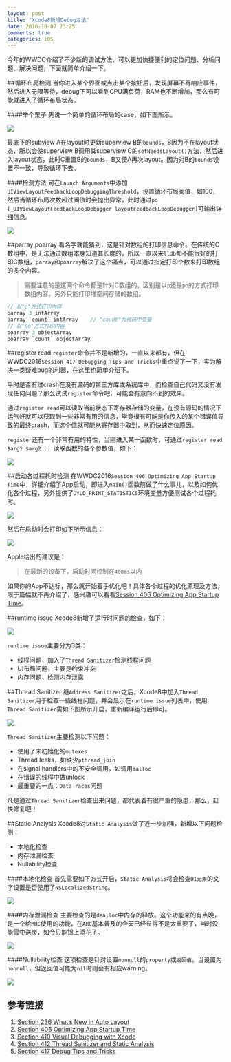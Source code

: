 ```yaml
---
layout: post
title: "Xcode8新增Debug方法"
date: 2016-10-07 23:25
comments: true
categories: iOS
---
```

今年的WWDC介绍了不少新的调试方法，可以更加快捷便利的定位问题、分析问题、解决问题，下面就简单介绍一下。

##循环布局检测
当你进入某个界面或点击某个按钮后，发现屏幕不再响应事件，然后进入无限等待，debug下可以看到CPU满负荷，RAM也不断增加，那么有可能就进入了循环布局状态。

####举个栗子
先说一个简单的循环布局的case，如下图所示。

<img src="/images/2016/auto_layout_loop.png">

最底下的subview A在layout时更新superview B的`bounds`，B因为不在layout状态，所以会使superview B调用其superview C的`setNeedsLayout()`方法，然后进入layout状态，此时C重置B的`bounds`，B又使A再次layout。因为对B的`bounds`设置不一致，导致循环下去。
<!-- more -->

####检测方法
可在`Launch Arguments`中添加`UIViewLayoutFeedbackLoopDebuggingThreshold`，设置循环布局阀值，如100，然后当循环布局次数超过阀值时会抛出异常，此时通过`po [_UIViewLayoutFeedbackLoopDebugger layoutFeedbackLoopDebugger]`可输出详细信息。

<img src="/images/2016/auto_layout_loop_threshold.png">

##parray poarray
看名字就能猜到，这是针对数组的打印信息命令。在传统的C数组中，是无法通过数组本身知道其长度的，所以一直以来`lldb`都不能很好的打印C数组，`parray`和`poarray`解决了这个痛点，可以通过指定打印个数来打印数组的多个内容。

> 需要注意的是这两个命令都是针对C数组的，区别是以`p`还是`po`的方式打印数组内容。另外只能打印堆空间存储的数组。


``` c
// 以"p"方式打印内容
parray 3 intArray
parray `count` intArray    // "count"为代码中变量
// 以"po"方式打印内容
poarray 3 objectArray
poarray `count` objectArray
```

##register read
`register`命令并不是新增的，一直以来都有，但在WWDC2016`Session 417 Debugging Tips and Tricks`中重点说了一下，实为解决一类疑难bug的利器，在这里也简单介绍下。

平时是否有过crash在没有源码的第三方库或系统库中，而检查自己代码又没有发现任何问题？那么试试`register`命令吧，可能会有意向不到的效果。

通过`register read`可以读取当前状态下寄存器存储的变量，在没有源码的情况下运气好就可以获取到一些非常有用的信息，毕竟很有可能是你传入的某个错误值导致的最终crash，而这个值就可能从寄存器中取到，从而快速定位原因。

`register`还有一个非常有用的特性，当刚进入某一函数时，可通过`register read $arg1 $arg2 ...`读取函数的各个参数值，如下：

<img src="/images/2016/register_read.png">

##启动各过程耗时检测
在WWDC2016`Session 406 Optimizing App Startup Time`中，详细介绍了App启动，即进入`main()`函数前做了什么事儿，以及如何优化各个过程，另外提供了`DYLD_PRINT_STATISTICS`环境变量方便测试各个过程耗时。

<img src="/images/2016/startup_time1.png">

然后在启动时会打印如下所示信息：

<img src="/images/2016/startup_time2.png">

Apple给出的建议是：
> 在最新的设备下，启动时间控制在`400ms`以内

如果你的App不达标，那么就开始着手优化吧！具体各个过程的优化原理及方法，限于篇幅就不再介绍了，感兴趣可以看看[Session 406 Optimizing App Startup Time](https://developer.apple.com/videos/wwdc/2016/?id=406)。

##runtime issue
Xcode8新增了运行时问题的检查，如下：

<img src="/images/2016/runtime_issue.png">

`runtime issue`主要分为3类：
 
 - 线程问题，加入了`Thread Sanitizer`检测线程问题
 - UI布局问题，主要是约束冲突
 - 内存问题，检测内存泄露

##Thread Sanitizer
继`Address Sanitizer`之后，Xcode8中加入`Thread Sanitizer`用于检查一些线程问题，并会显示在`runtime issue`列表中，使用`Thread Sanitizer`需如下图所示开启，重新编译运行后即可。

<img src="/images/2016/thread_sanitizer.png">

`Thread Sanitizer`主要检测以下问题：

 - 使用了未初始化的`mutexes`
 - Thread leaks，如缺少`pthread_join`
 - 在signal handlers中的不安全调用，如调用`malloc`
 - 在错误的线程中做unlock
 - 最重要的一点：`Data races`问题

凡是通过`Thread Sanitizer`检查出来问题，都代表着有很严重的隐患，那么，赶快修复吧！

##Static Analysis
Xcode8对`Static Analysis`做了近一步加强，新增以下问题检测：

 - 本地化检查
 - 内存泄漏检查
 - Nullability检查

####本地化检查
首先需要如下方式开启，`Static Analysis`将会检查`UI元素`的文字设置是否使用了`NSLocalizedString`。

<img src="/images/2016/localizability.png">

####内存泄漏检查
主要检查的是`dealloc`中内存的释放。这个功能来的有点晚，是一个给`MRC`使用的功能，在`ARC`基本普及的今天已经显得不是太重要了，当时没能雪中送炭，如今只能锦上添花了。

<img src="/images/2016/dealloc_release.png">

####Nullability检查
这项检查是针对设置`nonnull`的`property`或`返回值`。当设置为`nonnull`，但返回值可能为`nil`时则会有相应warning。

<img src="/images/2016/nullability.png">

## 参考链接
1. [Section 236 What’s New in Auto Layout](https://developer.apple.com/videos/wwdc/2016/?id=236)
2. [Section 406 Optimizing App Startup Time](https://developer.apple.com/videos/wwdc/2016/?id=406)
3. [Section 410 Visual Debugging with Xcode](https://developer.apple.com/videos/wwdc/2016/?id=410)
4. [Section 412 Thread Sanitizer and Static Analysis](https://developer.apple.com/videos/wwdc/2016/?id=412)
5. [Section 417 Debug Tips and Tricks](https://developer.apple.com/videos/wwdc/2016/?id=417)